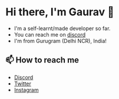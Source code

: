 # Hi there, I'm Gaurav 👋

- I'm a self-learnt/made developer so far.
- You can reach me on [discord](https://discord.com/users/380697024120487939)
- I'm from Gurugram (Delhi NCR), India!

## 📫 How to reach me

- [Discord](https://discord.com/users/380697024120487939)
- [Twitter](https://x.com/ifixitgaurav)
- [Instagram](https://instagram.com/fixitgaurav)
